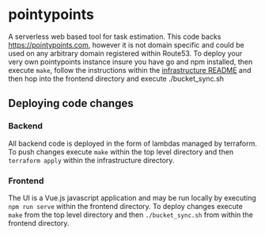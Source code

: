 # pointypoints

A serverless web based tool for task estimation. This code backs https://pointypoints.com, however it is not domain specific and could be used on any arbitrary domain registered within Route53. To deploy your very own pointypoints instance insure you have go and npm installed, then execute `make`, follow the instructions within the [infrastructure README](infrastructure/README.md) and then hop into the frontend directory and execute ./bucket_sync.sh

## Deploying code changes

### Backend
All backend code is deployed in the form of lambdas managed by terraform. To push changes execute `make` within the top level directory and then `terraform apply` within the infrastructure directory.

### Frontend
The UI is a Vue.js javascript application and may be run locally by executing `npm run serve` within the frontend directory. To deploy changes execute `make` from the top level directory and then `./bucket_sync.sh` from within the frontend directory.
